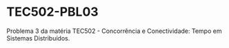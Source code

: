 # TEC502-PBL03
Problema 3 da matéria TEC502 - Concorrência e Conectividade: Tempo em Sistemas Distribuídos.
